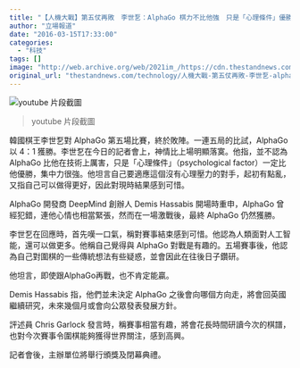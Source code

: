 ```yaml
---
title: "【人機大戰】第五仗再敗　李世乭：AlphaGo 棋力不比他強　只是「心理條件」優勝"
author: "立場報道"
date: "2016-03-15T17:33:00"
categories:
  - "科技"
tags: []
image: "http://web.archive.org/web/2021im_/https://cdn.thestandnews.com/media/photos/cache/li-google_TOx1l_1200x0.png"
original_url: "thestandnews.com/technology/人機大戰-第五仗再敗-李世乭-alphago-棋力不比他強-只是心理條件太好"
---
```

![youtube 片段截圖
](http://web.archive.org/web/2021im_/https://cdn.thestandnews.com/media/photos/cache/li-google_TOx1l_1200x0.png)

> youtube 片段截圖  

韓國棋王李世乭對 AlphaGo 第五場比賽，終於敗陣。一連五局的比試，AlphaGo 以 4：1 獲勝。李世乭在今日的記者會上，神情比上場明顯落寞。他指，並不認為 AlphaGo 比他在技術上厲害，只是「心理條件」（psychological factor）一定比他優勝，集中力很強。他坦言自己要適應這個沒有心理壓力的對手，起初有點亂，又指自己可以做得更好，因此對現時結果感到可惜。

AlphaGo 開發商 DeepMind 創辦人 Demis Hassabis 開場時重申，AlphaGo 曾經犯錯，連他心情也相當緊張，然而在一場激戰後，最終 AlphaGo 仍然獲勝。

李世乭在回應時，首先嘆一口氣，稱對賽事結束感到可惜。他認為人類面對人工智能，還可以做更多。他稱自己覺得與 AlphaGo 對戰是有趣的。五場賽事後，他認為自己對圍棋的一些傳統想法有些疑惑，並會因此在往後日子鑽研。

他坦言，即使跟AlphaGo再戰，也不肯定能贏。

Demis Hassabis 指，他們並未決定 AlphaGo 之後會向哪個方向走，將會回英國繼續研究，未來幾個月或會向公眾發表發展方針。

評述員 Chris Garlock 發言時，稱賽事相當有趣，將會花長時間研讀今次的棋譜，也對今次賽事令圍棋能夠獲得世界關注，感到高興。

記者會後，主辦單位將舉行頒獎及閉幕典禮。